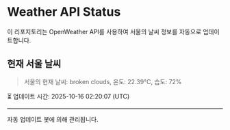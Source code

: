
# Weather API Status

이 리포지토리는 OpenWeather API를 사용하여 서울의 날씨 정보를 자동으로 업데이트합니다.

## 현재 서울 날씨
> 서울의 현재 날씨: broken clouds, 온도: 22.39°C, 습도: 72%

⏳ 업데이트 시간: 2025-10-16 02:20:07 (UTC)

---
자동 업데이트 봇에 의해 관리됩니다.
